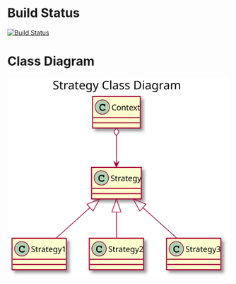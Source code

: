 # Build Status

[![Build Status](https://travis-ci.com/LuMoehlenkamp/gitTest.svg?branch=master)](https://travis-ci.com/LuMoehlenkamp/gitTest)


# Class Diagram

![Class Diagram](https://github.com/LuMoehlenkamp/gitTest/blob/master/docs/out/docs/Strategy%20Class%20Diagram.svg)
